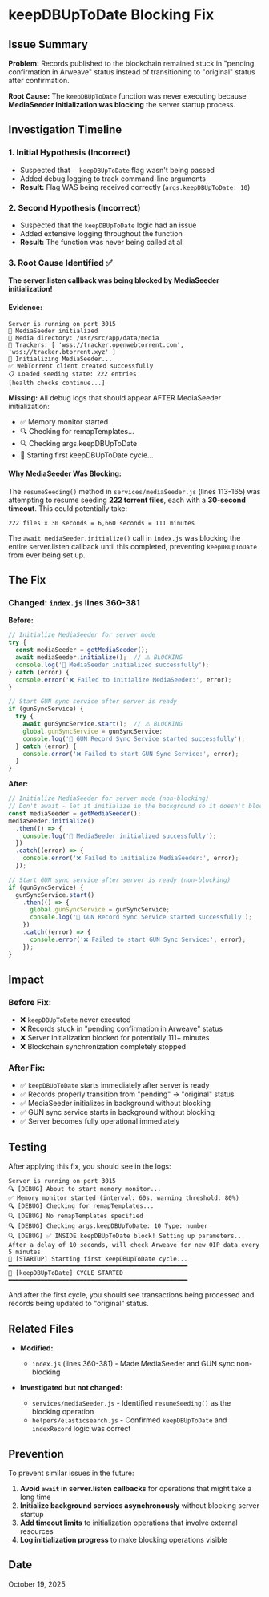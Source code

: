 # keepDBUpToDate Blocking Fix

## Issue Summary

**Problem:** Records published to the blockchain remained stuck in "pending confirmation in Arweave" status instead of transitioning to "original" status after confirmation.

**Root Cause:** The `keepDBUpToDate` function was never executing because **MediaSeeder initialization was blocking** the server startup process.

## Investigation Timeline

### 1. Initial Hypothesis (Incorrect)
- Suspected that `--keepDBUpToDate` flag wasn't being passed
- Added debug logging to track command-line arguments
- **Result:** Flag WAS being received correctly (`args.keepDBUpToDate: 10`)

### 2. Second Hypothesis (Incorrect)  
- Suspected that the `keepDBUpToDate` logic had an issue
- Added extensive logging throughout the function
- **Result:** The function was never being called at all

### 3. Root Cause Identified ✅
**The server.listen callback was being blocked by MediaSeeder initialization!**

#### Evidence:
```
Server is running on port 3015
🌱 MediaSeeder initialized
📁 Media directory: /usr/src/app/data/media
🔗 Trackers: [ 'wss://tracker.openwebtorrent.com', 'wss://tracker.btorrent.xyz' ]
🔄 Initializing MediaSeeder...
✅ WebTorrent client created successfully
📋 Loaded seeding state: 222 entries
[health checks continue...]
```

**Missing:** All debug logs that should appear AFTER MediaSeeder initialization:
- ✅ Memory monitor started
- 🔍 Checking for remapTemplates...
- 🔍 Checking args.keepDBUpToDate
- 🚀 Starting first keepDBUpToDate cycle...

#### Why MediaSeeder Was Blocking:
The `resumeSeeding()` method in `services/mediaSeeder.js` (lines 113-165) was attempting to resume seeding **222 torrent files**, each with a **30-second timeout**. This could potentially take:

```
222 files × 30 seconds = 6,660 seconds = 111 minutes
```

The `await mediaSeeder.initialize()` call in `index.js` was blocking the entire server.listen callback until this completed, preventing `keepDBUpToDate` from ever being set up.

## The Fix

### Changed: `index.js` lines 360-381

**Before:**
```javascript
// Initialize MediaSeeder for server mode
try {
  const mediaSeeder = getMediaSeeder();
  await mediaSeeder.initialize();  // ⚠️ BLOCKING
  console.log('🌱 MediaSeeder initialized successfully');
} catch (error) {
  console.error('❌ Failed to initialize MediaSeeder:', error);
}

// Start GUN sync service after server is ready
if (gunSyncService) {
  try {
    await gunSyncService.start();  // ⚠️ BLOCKING
    global.gunSyncService = gunSyncService;
    console.log('🔄 GUN Record Sync Service started successfully');
  } catch (error) {
    console.error('❌ Failed to start GUN Sync Service:', error);
  }
}
```

**After:**
```javascript
// Initialize MediaSeeder for server mode (non-blocking)
// Don't await - let it initialize in the background so it doesn't block keepDBUpToDate
const mediaSeeder = getMediaSeeder();
mediaSeeder.initialize()
  .then(() => {
    console.log('🌱 MediaSeeder initialized successfully');
  })
  .catch((error) => {
    console.error('❌ Failed to initialize MediaSeeder:', error);
  });

// Start GUN sync service after server is ready (non-blocking)
if (gunSyncService) {
  gunSyncService.start()
    .then(() => {
      global.gunSyncService = gunSyncService;
      console.log('🔄 GUN Record Sync Service started successfully');
    })
    .catch((error) => {
      console.error('❌ Failed to start GUN Sync Service:', error);
    });
}
```

## Impact

### Before Fix:
- ❌ `keepDBUpToDate` never executed
- ❌ Records stuck in "pending confirmation in Arweave" status
- ❌ Server initialization blocked for potentially 111+ minutes
- ❌ Blockchain synchronization completely stopped

### After Fix:
- ✅ `keepDBUpToDate` starts immediately after server is ready
- ✅ Records properly transition from "pending" → "original" status
- ✅ MediaSeeder initializes in background without blocking
- ✅ GUN sync service starts in background without blocking
- ✅ Server becomes fully operational immediately

## Testing

After applying this fix, you should see in the logs:

```
Server is running on port 3015
🔍 [DEBUG] About to start memory monitor...
✅ Memory monitor started (interval: 60s, warning threshold: 80%)
🔍 [DEBUG] Checking for remapTemplates...
🔍 [DEBUG] No remapTemplates specified
🔍 [DEBUG] Checking args.keepDBUpToDate: 10 Type: number
🔍 [DEBUG] ✅ INSIDE keepDBUpToDate block! Setting up parameters...
After a delay of 10 seconds, will check Arweave for new OIP data every 5 minutes
🚀 [STARTUP] Starting first keepDBUpToDate cycle...
━━━━━━━━━━━━━━━━━━━━━━━━━━━━━━━━━━━━━━━━━━━━━━━━━━
🔄 [keepDBUpToDate] CYCLE STARTED
━━━━━━━━━━━━━━━━━━━━━━━━━━━━━━━━━━━━━━━━━━━━━━━━━━
```

And after the first cycle, you should see transactions being processed and records being updated to "original" status.

## Related Files

- **Modified:**
  - `index.js` (lines 360-381) - Made MediaSeeder and GUN sync non-blocking
  
- **Investigated but not changed:**
  - `services/mediaSeeder.js` - Identified `resumeSeeding()` as the blocking operation
  - `helpers/elasticsearch.js` - Confirmed `keepDBUpToDate` and `indexRecord` logic was correct

## Prevention

To prevent similar issues in the future:

1. **Avoid `await` in server.listen callbacks** for operations that might take a long time
2. **Initialize background services asynchronously** without blocking server startup
3. **Add timeout limits** to initialization operations that involve external resources
4. **Log initialization progress** to make blocking operations visible

## Date
October 19, 2025

